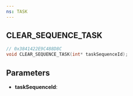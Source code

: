 ```yaml
---
ns: TASK
---
```

## CLEAR_SEQUENCE_TASK

```c
// 0x3841422E9C488D8C
void CLEAR_SEQUENCE_TASK(int* taskSequenceId);
```

## Parameters
* **taskSequenceId**:
